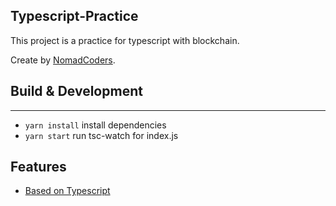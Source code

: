 ## Typescript-Practice

This project is a practice for typescript with blockchain.

Create by [NomadCoders](https://academy.nomadcoders.co/courses/enrolled/303219).

## Build & Development

---

- `yarn install` install dependencies
- `yarn start` run tsc-watch for index.js

## Features

- [Based on Typescript](https://www.typescriptlang.org/docs/home.html)
